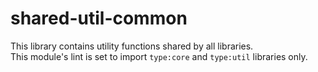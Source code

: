 # shared-util-common

This library contains utility functions shared by all libraries.  
This module's lint is set to import `type:core` and `type:util` libraries only.
